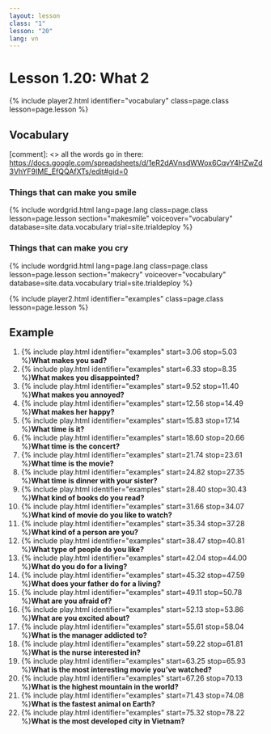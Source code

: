 ```yaml
---
layout: lesson
class: "1"
lesson: "20"
lang: vn
---
```



# Lesson 1.20: What 2


{% include player2.html identifier="vocabulary" class=page.class lesson=page.lesson %}
## Vocabulary 

[comment]: <>  all the words go in there: https://docs.google.com/spreadsheets/d/1eR2dAVnsdWWox6CqvY4HZwZd3VhYF9IME_EfQQAfXTs/edit#gid=0
### Things that can make you smile 

{% include wordgrid.html lang=page.lang
		class=page.class 
		lesson=page.lesson 
		section="makesmile"
		voiceover="vocabulary"
		database=site.data.vocabulary 
		trial=site.trialdeploy %}
		

### Things that can make you cry 

{% include wordgrid.html lang=page.lang
		class=page.class 
		lesson=page.lesson 
		section="makecry"
		voiceover="vocabulary"
		database=site.data.vocabulary 
		trial=site.trialdeploy %}



{% include player2.html identifier="examples" class=page.class lesson=page.lesson %}

## Example

1. {% include play.html identifier="examples" start=3.06 stop=5.03 %}**What makes you sad?**
2. {% include play.html identifier="examples" start=6.33 stop=8.35 %}**What makes you disappointed?**
3. {% include play.html identifier="examples" start=9.52 stop=11.40 %}**What makes you annoyed?**
4. {% include play.html identifier="examples" start=12.56 stop=14.49 %}**What makes her happy?**
5. {% include play.html identifier="examples" start=15.83 stop=17.14 %}**What time is it?**
6. {% include play.html identifier="examples" start=18.60 stop=20.66 %}**What time is the concert?** 
7. {% include play.html identifier="examples" start=21.74 stop=23.61 %}**What time is the movie?** 
8. {% include play.html identifier="examples" start=24.82 stop=27.35 %}**What time is dinner with your sister?**
9. {% include play.html identifier="examples" start=28.40 stop=30.43 %}**What kind of books do you read?**
10. {% include play.html identifier="examples" start=31.66 stop=34.07 %}**What kind of movie do you like to watch?**
11. {% include play.html identifier="examples" start=35.34 stop=37.28 %}**What kind of a person are you?**
12. {% include play.html identifier="examples" start=38.47 stop=40.81 %}**What type of people do you like?**
13. {% include play.html identifier="examples" start=42.04 stop=44.00 %}**What do you do for a living?**
14. {% include play.html identifier="examples" start=45.32 stop=47.59 %}**What does your father do for a living?**
15. {% include play.html identifier="examples" start=49.11 stop=50.78 %}**What are you afraid of?**
16. {% include play.html identifier="examples" start=52.13 stop=53.86 %}**What are you excited about?**
17. {% include play.html identifier="examples" start=55.61 stop=58.04 %}**What is the manager addicted to?**
18. {% include play.html identifier="examples" start=59.22 stop=61.81 %}**What is the nurse interested in?**
19. {% include play.html identifier="examples" start=63.25 stop=65.93 %}**What is the most interesting movie you’ve watched?**
20. {% include play.html identifier="examples" start=67.26 stop=70.13 %}**What is the highest mountain in the world?**
21. {% include play.html identifier="examples" start=71.43 stop=74.08 %}**What is the fastest animal on Earth?**
22. {% include play.html identifier="examples" start=75.32 stop=78.22 %}**What is the most developed city in Vietnam?**
